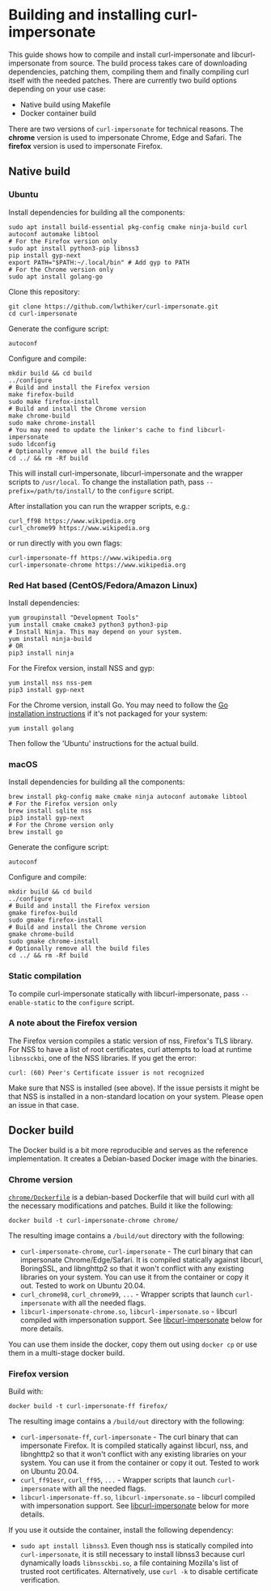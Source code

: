 # Building and installing curl-impersonate

This guide shows how to compile and install curl-impersonate and libcurl-impersonate from source.
The build process takes care of downloading dependencies, patching them, compiling them and finally compiling curl itself with the needed patches.
There are currently two build options depending on your use case:
* Native build using Makefile
* Docker container build

There are two versions of `curl-impersonate` for technical reasons. The **chrome** version is used to impersonate Chrome, Edge and Safari. The **firefox** version is used to impersonate Firefox.

## Native build

### Ubuntu

Install dependencies for building all the components:
```
sudo apt install build-essential pkg-config cmake ninja-build curl autoconf automake libtool
# For the Firefox version only
sudo apt install python3-pip libnss3
pip install gyp-next
export PATH="$PATH:~/.local/bin" # Add gyp to PATH
# For the Chrome version only
sudo apt install golang-go
```

Clone this repository:
```
git clone https://github.com/lwthiker/curl-impersonate.git
cd curl-impersonate
```

Generate the configure script:
```
autoconf
```

Configure and compile:
```
mkdir build && cd build
../configure
# Build and install the Firefox version
make firefox-build
sudo make firefox-install
# Build and install the Chrome version
make chrome-build
sudo make chrome-install
# You may need to update the linker's cache to find libcurl-impersonate
sudo ldconfig
# Optionally remove all the build files
cd ../ && rm -Rf build
```

This will install curl-impersonate, libcurl-impersonate and the wrapper scripts to `/usr/local`. To change the installation path, pass `--prefix=/path/to/install/` to the `configure` script.

After installation you can run the wrapper scripts, e.g.:
```
curl_ff98 https://www.wikipedia.org
curl_chrome99 https://www.wikipedia.org
```

or run directly with you own flags:
```
curl-impersonate-ff https://www.wikipedia.org
curl-impersonate-chrome https://www.wikipedia.org
```

### Red Hat based (CentOS/Fedora/Amazon Linux)

Install dependencies:
```
yum groupinstall "Development Tools"
yum install cmake cmake3 python3 python3-pip
# Install Ninja. This may depend on your system.
yum install ninja-build
# OR
pip3 install ninja
```

For the Firefox version, install NSS and gyp:
```
yum install nss nss-pem
pip3 install gyp-next
```

For the Chrome version, install Go.
You may need to follow the [Go installation instructions](https://go.dev/doc/install) if it's not packaged for your system:
```
yum install golang
```

Then follow the 'Ubuntu' instructions for the actual build.

### macOS
Install dependencies for building all the components:
```
brew install pkg-config make cmake ninja autoconf automake libtool
# For the Firefox version only
brew install sqlite nss
pip3 install gyp-next
# For the Chrome version only
brew install go
```

Generate the configure script:
```
autoconf
```

Configure and compile:
```
mkdir build && cd build
../configure
# Build and install the Firefox version
gmake firefox-build
sudo gmake firefox-install
# Build and install the Chrome version
gmake chrome-build
sudo gmake chrome-install
# Optionally remove all the build files
cd ../ && rm -Rf build
```

### Static compilation
To compile curl-impersonate statically with libcurl-impersonate, pass `--enable-static` to the `configure` script.

### A note about the Firefox version
The Firefox version compiles a static version of nss, Firefox's TLS library.
For NSS to have a list of root certificates, curl attempts to load at runtime `libnssckbi`, one of the NSS libraries.
If you get the error:
```
curl: (60) Peer's Certificate issuer is not recognized
```
Make sure that NSS is installed (see above).
If the issue persists it might be that NSS is installed in a non-standard location on your system.
Please open an issue in that case.

## Docker build
The Docker build is a bit more reproducible and serves as the reference implementation. It creates a Debian-based Docker image with the binaries.

### Chrome version
[`chrome/Dockerfile`](chrome/Dockerfile) is a debian-based Dockerfile that will build curl with all the necessary modifications and patches. Build it like the following:
```
docker build -t curl-impersonate-chrome chrome/
```
The resulting image contains a `/build/out` directory with the following:
* `curl-impersonate-chrome`, `curl-impersonate` - The curl binary that can impersonate Chrome/Edge/Safari. It is compiled statically against libcurl, BoringSSL, and libnghttp2 so that it won't conflict with any existing libraries on your system. You can use it from the container or copy it out. Tested to work on Ubuntu 20.04.
* `curl_chrome98`, `curl_chrome99`, `...` - Wrapper scripts that launch `curl-impersonate` with all the needed flags.
* `libcurl-impersonate-chrome.so`, `libcurl-impersonate.so` - libcurl compiled with impersonation support. See [libcurl-impersonate](#libcurl-impersonate) below for more details.

You can use them inside the docker, copy them out using `docker cp` or use them in a multi-stage docker build.

### Firefox version
Build with:
```
docker build -t curl-impersonate-ff firefox/
```
The resulting image contains a `/build/out` directory with the following:
* `curl-impersonate-ff`, `curl-impersonate` - The curl binary that can impersonate Firefox. It is compiled statically against libcurl, nss, and libnghttp2 so that it won't conflict with any existing libraries on your system. You can use it from the container or copy it out. Tested to work on Ubuntu 20.04.
* `curl_ff91esr`, `curl_ff95`, `...` - Wrapper scripts that launch `curl-impersonate` with all the needed flags.
* `libcurl-impersonate-ff.so`, `libcurl-impersonate.so` - libcurl compiled with impersonation support. See [libcurl-impersonate](#libcurl-impersonate) below for more details.

If you use it outside the container, install the following dependency:
* `sudo apt install libnss3`.  Even though nss is statically compiled into `curl-impersonate`, it is still necessary to install libnss3 because curl dynamically loads `libnssckbi.so`, a file containing Mozilla's list of trusted root certificates. Alternatively, use `curl -k` to disable certificate verification.
